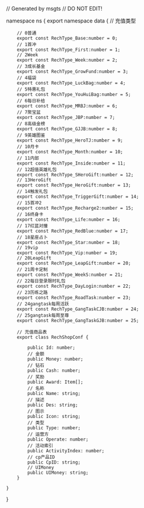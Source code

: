 // Generated by msgts
// DO NOT EDIT!

namespace ns {
	export namespace data {
	// 充值类型
		
		// 0普通
		export const RechType_Base:number = 0; 
		// 1首冲
		export const RechType_First:number = 1; 
		// 2Week
		export const RechType_Week:number = 2; 
		// 3成长基金
		export const RechType_GrowFund:number = 3; 
		// 4福袋
		export const RechType_LuckBag:number = 4; 
		// 5特惠礼包
		export const RechType_YouHuiBag:number = 5; 
		// 6每日补给
		export const RechType_MRBJ:number = 6; 
		// 7聚宝盆
		export const RechType_JBP:number = 7; 
		// 8高级金榜
		export const RechType_GJJB:number = 8; 
		// 9英雄图鉴
		export const RechType_HeroTJ:number = 9; 
		// 10月卡
		export const RechType_Month:number = 10; 
		// 11内部
		export const RechType_Inside:number = 11; 
		// 12超值英雄礼包
		export const RechType_SHeroGift:number = 12; 
		// 13HeroGift
		export const RechType_HeroGift:number = 13; 
		// 14触发礼包
		export const RechType_TriggerGift:number = 14; 
		// 15首冲2
		export const RechType_Recharge2:number = 15; 
		// 16终身卡
		export const RechType_Life:number = 16; 
		// 17红蓝对撞
		export const RechType_RedBlue:number = 17; 
		// 18星座占卜
		export const RechType_Star:number = 18; 
		// 19vip
		export const RechType_Vip:number = 19; 
		// 20LeapGift
		export const RechType_LeapGift:number = 20; 
		// 21周卡定制
		export const RechType_WeekS:number = 21; 
		// 22每日登录限时礼包
		export const RechType_DayLogin:number = 22; 
		// 23历练之路
		export const RechType_RoadTask:number = 23; 
		// 24gangtask每周活跃
		export const RechType_GangTaskCJB:number = 24; 
		// 25gangtask每周至尊
		export const RechType_GangTaskGJB:number = 25; 
		
		// 充值商品表
		export class RechShopConf {	
			
			public Id: number; 
			// 金额
			public Money: number; 
			// 钻石
			public Cash: number; 
			// 奖励
			public Award: Item[]; 
			// 名称
			public Name: string; 
			// 描述
			public Des: string; 
			// 图示
			public Icon: string; 
			// 类型
			public Type: number; 
			// 运营方
			public Operate: number; 
			// 活动索引
			public ActivityIndex: number; 
			// cp产品ID
			public CpID: string; 
			// UIMoney
			public UIMoney: string; 
		}
		
	}
}
